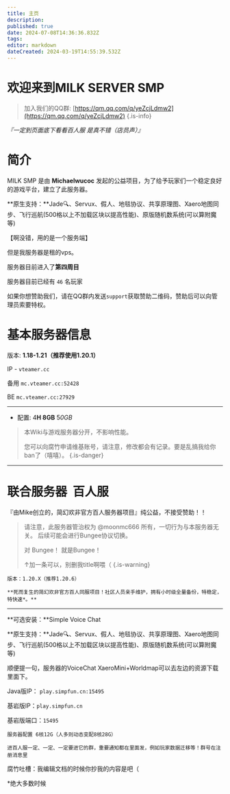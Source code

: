 ```yaml
---
title: 主页
description: 
published: true
date: 2024-07-08T14:36:36.832Z
tags: 
editor: markdown
dateCreated: 2024-03-19T14:55:39.532Z
---
```


# 欢迎来到MILK SERVER SMP

> 加入我们的QQ群: [https://qm.qq.com/q/yeZcjLdmw2](https://qm.qq.com/q/yeZcjLdmw2)
{.is-info}


*『一定到页面底下看看百人服 是真不错（店员声）』*

# 简介

MILK SMP 是由 **Michaelwucoc** 发起的公益项目，为了给予玩家们一个稳定良好的游戏平台，建立了此服务器。

**原生支持：**Jade🔍、Servux、假人、地毯协议、共享原理图、Xaero地图同步、飞行巡航(500格以上不加载区块以提高性能)、原版随机数系统(可以算附魔等) 

【啊没错，用的是一个服务端】

但是我服务器是租的vps。

服务器目前进入了**第四周目**

服务器目前已经有 `46` 名玩家

如果你想赞助我们，请在QQ群内发送`support`获取赞助二维码，赞助后可以向管理员索要特权。

# 基本服务器信息

版本: **1.18-1.21（推荐使用1.20.1）**

IP - `vteamer.cc`

备用 `mc.vteamer.cc:52428 `

BE `mc.vteamer.cc:27929`

---

-   配置: 4**H 8GB** 5*0GB*

> 本Wiki与游戏服务器分开，不影响性能。
> 
> 您可以向腐竹申请维基账号，请注意，修改都会有记录。要是乱搞我给你ban了（嘻嘻）。
{.is-danger}



---

# 联合服务器  百人服

『由Mike创立的，简幻欢非官方百人服务器项目』纯公益，不接受赞助！！
> 
> 请注意，此服务器管治权为 @moonmc666 所有，一切行为与本服务器无关。 后续可能会进行Bungee协议切换。
> 
> 对 Bungee！ 就是Bungee！
> 
> ↑加一条可以，别删我title啊喂（
{.is-warning}


```plaintext
版本：1.20.X（推荐1.20.6）
```

`**死而复生的简幻欢非官方百人同服项目！社区人员亲手维护，拥有小时级全量备份，特稳定，特快速*。**`

---

**可选安装：**Simple Voice Chat

**原生支持：**Jade🔍、Servux、假人、地毯协议、共享原理图、Xaero地图同步、飞行巡航(500格以上不加载区块以提高性能)、原版随机数系统(可以算附魔等)

顺便提一句，服务器的VoiceChat XaeroMini+Worldmap可以去左边的资源下载里面下。

Java版IP： `play.simpfun.cn:15495`

基岩版IP：`play.simpfun.cn`

基岩版端口：`15495`

`服务器配置 6核12G（人多则动态变配8核28G）`

`进百人服一定、一定、一定要进它的群，重要通知都在里面发，例如玩家数据迁移等！群号在注册消息里`

腐竹吐槽：我编辑文档的时候你抄我的内容是吧（

\*绝大多数时候